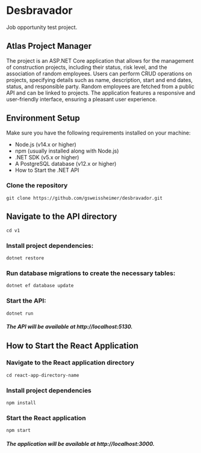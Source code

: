 # Desbravador
Job opportunity test project.

## Atlas Project Manager
The project is an ASP.NET Core application that allows for the management of construction projects, including their status, risk level, and the association of random employees. Users can perform CRUD operations on projects, specifying details such as name, description, start and end dates, status, and responsible party. Random employees are fetched from a public API and can be linked to projects. The application features a responsive and user-friendly interface, ensuring a pleasant user experience.

## Environment Setup
Make sure you have the following requirements installed on your machine:

- Node.js (v14.x or higher)
- npm (usually installed along with Node.js)
- .NET SDK (v5.x or higher)
- A PostgreSQL database (v12.x or higher)
- How to Start the .NET API

### Clone the repository
`git clone https://github.com/gsweissheimer/desbravador.git`

## Navigate to the API directory
`cd v1`

### Install project dependencies:
`dotnet restore`

### Run database migrations to create the necessary tables:
`dotnet ef database update`

### Start the API:
`dotnet run`

##### The API will be available at http://localhost:5130.

## How to Start the React Application

### Navigate to the React application directory
`cd react-app-directory-name`

### Install project dependencies
`npm install`

### Start the React application
`npm start`

##### The application will be available at http://localhost:3000.



